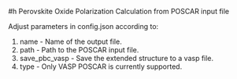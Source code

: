 #h Perovskite Oxide Polarization Calculation from POSCAR input file

Adjust parameters in config.json according to: 

1. name - Name of the output file.<br>
2. path - Path to the POSCAR input file.<br>
3. save_pbc_vasp - Save the extended structure to a vasp file.<br>
4. type - Only VASP POSCAR is currently supported.<br>
